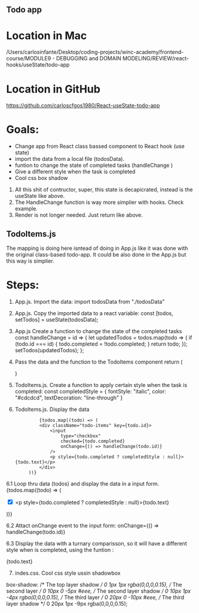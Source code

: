 ## Todo app

# Location in Mac
/Users/carlosinfante/Desktop/coding-projects/winc-academy/frontend-course/MODULE9 - DEBUGGING and DOMAIN MODELING/REVIEW/react-hooks/useState/todo-app

# Location in GitHub
https://github.com/carloscfgos1980/React-useState-todo-app

# Goals:
- Change app from React class bassed component to React hook (use state)
- import the data from a local file (todosData).
- funtion to change the state of completed tasks (handleChange )
- Give a different style when the task is completed
- Cool css box shadow


1. All this shit of contructor, super, this state is decapicrated, instead is the useState like above.
2. The HandleChange function is way more simplier with hooks. Check example.
3. Render is not longer needed. Just return like above.

## TodoItems.js

The mapping is doing here isntead of doing in App.js like it was done with the original class-based todo-app. It could be also done in the App.js but this way is simplier.

# Steps:
1. App.js. Import the data:
import todosData from "./todosData"

2. App.js. Copy the imported data to a react variable:
const [todos, setTodos] = useState(todosData);

3. App.js Create a function to change the state of the completed tasks
    const handleChange = id => {
        let updatedTodos = todos.map(todo => {
            if (todo.id === id) {
                todo.completed = !todo.completed;
            }
            return todo;
        });
        setTodos(updatedTodos);
    };

4. Pass the data and the function to the TodoItems component
    return (
        <div className="todo-list">
            <TodoItems todos={todos} handleChange={handleChange} />
        </div>
    )

5. TodoItems.js. Create a function to apply certain style when the task is completed:
    const completedStyle = {
        fontStyle: "italic",
        color: "#cdcdcd",
        textDecoration: "line-through"
    }


6. TodoItems.js. Display the data
 
                {todos.map((todo) => (
                <div className="todo-items" key={todo.id}>
                    <input
                        type="checkbox"
                        checked={todo.completed}
                        onChange={() => handleChange(todo.id)}
                    />
                    <p style={todo.completed ? completedStyle : null}>{todo.text}</p>
                </div>
            ))}
6.1 Loop thru data (todos) and display the data in a input form.
                {todos.map((todo) => (
                <div className="todo-items" key={todo.id}>
                    <input
                        type="checkbox"
                        checked={todo.completed}
                    />
                    <p style={todo.completed ? completedStyle : null}>{todo.text}</p>
                </div>
            ))}

6.2  Attact onChange event to the input form:
onChange={() => handleChange(todo.id)}

6.3 Display the data with a turnary comparisson, so it will have a different style when is completed, using the funtion <completedStyle>:
 <p style={todo.completed ? completedStyle : null}>{todo.text}</p>


7. indes.css. Cool css style ussin shadowbox

  box-shadow:
  /* The top layer shadow */
      0 1px 1px rgba(0,0,0,0.15),
          /* The second layer */
      0 10px 0 -5px #eee,
          /* The second layer shadow */
      0 10px 1px -4px rgba(0,0,0,0.15),
          /* The third layer */
      0 20px 0 -10px #eee,
          /* The third layer shadow */
      0 20px 1px -9px rgba(0,0,0,0.15);